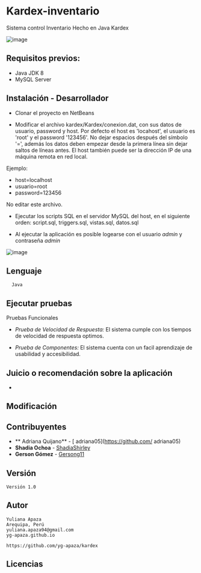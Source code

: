 # Kardex-inventario

Sistema control Inventario Hecho en Java Kardex

![image](https://user-images.githubusercontent.com/44372737/113769632-d380a500-96e6-11eb-9515-32a2fa404913.png)

## Requisitos previos: 

* Java JDK 8
* MySQL Server

## Instalación - Desarrollador

* Clonar el proyecto en NetBeans

* Modificar el archivo kardex/Kardex/conexion.dat, con sus datos de usuario, password y host.  Por defecto el host es 'locahost', el usuario es 'root' y el password '123456'. No dejar espacios después del símbolo '=', además los datos deben empezar desde la primera línea sin dejar saltos de líneas antes. El host también puede ser la dirección IP de una máquina remota en red local. 

Ejemplo:

- host=localhost
- usuario=root
- password=123456

No editar este archivo.

* Ejecutar los scripts SQL en el servidor MySQL del host, en el siguiente orden: script.sql, triggers.sql, vistas.sql, datos.sql

* Al ejecutar la aplicación es posible logearse con el usuario *admin* y contraseña *admin*

![image](https://user-images.githubusercontent.com/44372737/113774254-a3d49b80-96ec-11eb-9f6f-44ffda03ef7f.png)


## Lenguaje

      Java

## Ejecutar pruebas

Pruebas Funcionales

* *Prueba de Velocidad de Respuesta:* El sistema cumple con los tiempos de velocidad de respuesta optimos.

* *Prueba de Componentes:*  El sistema cuenta con un facil aprendizaje de usabilidad y accesibilidad. 

## Juicio o recomendación sobre la aplicación

* 

## Modificación



## Contribuyentes

   
* ** Adriana Quijano** - [ adriana05](https://github.com/ adriana05) 
* **Shadia Ochoa**  - [ShadiaShirley](https://github.com/ShadiaShirley)
* **Gerson Gómez** - [Gersong11](https://github.com/Gersong11) 


## Versión

    Versión 1.0 
    
## Autor

    Yuliana Apaza
    Arequipa, Perú 
    yuliana.apaza94@gmail.com 
    yg-apaza.github.io
    
    https://github.com/yg-apaza/kardex

## Licencias



